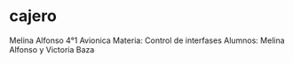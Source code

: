 # cajero
Melina Alfonso 4°1 Avionica
Materia: Control de interfases
Alumnos: Melina Alfonso y Victoria Baza
